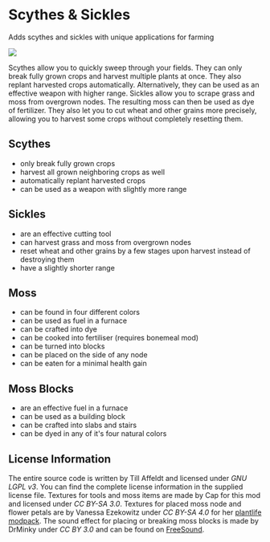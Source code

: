 # Scythes & Sickles
Adds scythes and sickles with unique applications for farming

![](https://raw.githubusercontent.com/t-affeldt/sickles/master/screenshot.png)

Scythes allow you to quickly sweep through your fields. They can only break fully grown crops and harvest multiple plants at once.
They also replant harvested crops automatically. Alternatively, they can be used as an effective weapon with higher range.
Sickles allow you to scrape grass and moss from overgrown nodes. The resulting moss can then be used as dye of fertilizer.
They also let you to cut wheat and other grains more precisely, allowing you to harvest some crops without completely resetting them.

## Scythes
- only break fully grown crops
- harvest all grown neighboring crops as well
- automatically replant harvested crops
- can be used as a weapon with slightly more range

## Sickles
- are an effective cutting tool
- can harvest grass and moss from overgrown nodes
- reset wheat and other grains by a few stages upon harvest instead of destroying them
- have a slightly shorter range

## Moss
- can be found in four different colors
- can be used as fuel in a furnace
- can be crafted into dye
- can be cooked into fertiliser (requires bonemeal mod)
- can be turned into blocks
- can be placed on the side of any node
- can be eaten for a minimal health gain

## Moss Blocks
- are an effective fuel in a furnace
- can be used as a building block
- can be crafted into slabs and stairs
- can be dyed in any of it's four natural colors

## License Information
The entire source code is written by Till Affeldt and licensed under *GNU LGPL v3*. You can find the complete license information
in the supplied license file.
Textures for tools and moss items are made by Cap for this mod and licensed under *CC BY-SA 3.0*.
Textures for placed moss node and flower petals are by Vanessa Ezekowitz under *CC BY-SA 4.0* for her [plantlife modpack](https://forum.minetest.net/viewtopic.php?t=3898).
The sound effect for placing or breaking moss blocks is made by DrMinky under *CC BY 3.0* and can be found on [FreeSound](https://freesound.org/people/DrMinky/sounds/167073/).